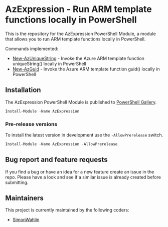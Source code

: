 # AzExpression - Run ARM template functions locally in PowerShell

This is the repository for the AzExpression PowerShell Module, a module that allows you to run ARM template functions locally in PowerShell.

Commands implemented:

- [New-AzUniqueString](./docs/en-US/New-AzUniqueString.md) - Invoke the Azure ARM template function uniqueString() locally in PowerShell
- [New-AzGuid](./docs/en-US/New-AzGuid.md) - Invoke the Azure ARM template function guid() locally in PowerShell

## Installation

The AzExpression PowerShell Module is published to [PowerShell Gallery](https://www.powershellgallery.com/packages/AzExpression/).

```powershell
Install-Module -Name AzExpression
```

### Pre-release versions

To install the latest version in development use the `-AllowPrerelease` switch.

```powershell
Install-Module -Name AzExpression -AllowPrerelease
```

## Bug report and feature requests

If you find a bug or have an idea for a new feature create an issue in the repo. Please have a look and see if a similar issue is already created before submitting.

## Maintainers

This project is currently maintained by the following coders:

- [SimonWahlin](https://github.com/SimonWahlin)
